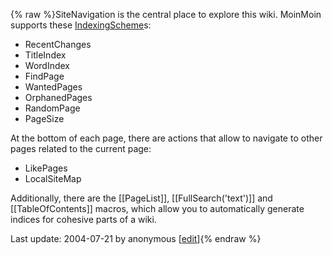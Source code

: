 {% raw %}SiteNavigation is the central place to explore this wiki.
MoinMoin supports these
[IndexingScheme](http://www.usemod.com/cgi-bin/mb.pl?IndexingScheme "MeatBall")s:

- RecentChanges
- TitleIndex
- WordIndex
- FindPage
- WantedPages
- OrphanedPages
- RandomPage
- PageSize

At the bottom of each page, there are actions that allow to navigate to
other pages related to the current page:

- LikePages
- LocalSiteMap

Additionally, there are the \[\[PageList\]\], \[\[FullSearch('text')\]\]
and \[\[TableOfContents\]\] macros, which allow you to automatically
generate indices for cohesive parts of a wiki.

Last update: 2004-07-21 by anonymous [[edit](https://github.com/delph-in/docs/wiki/SiteNavigation/_edit)]{% endraw %}